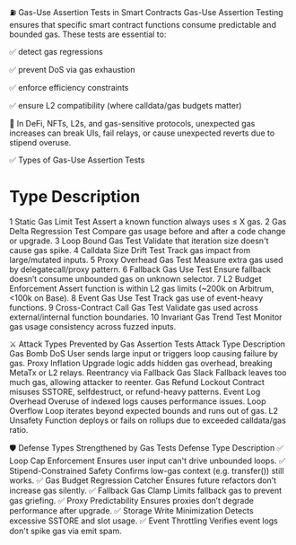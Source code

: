 ⛽ Gas-Use Assertion Tests in Smart Contracts
Gas-Use Assertion Testing ensures that specific smart contract functions consume predictable and bounded gas. These tests are essential to:

✅ detect gas regressions

✅ prevent DoS via gas exhaustion

✅ enforce efficiency constraints

✅ ensure L2 compatibility (where calldata/gas budgets matter)

🚨 In DeFi, NFTs, L2s, and gas-sensitive protocols, unexpected gas increases can break UIs, fail relays, or cause unexpected reverts due to stipend overuse.

✅ Types of Gas-Use Assertion Tests
#	Type	Description
1	Static Gas Limit Test	Assert a known function always uses ≤ X gas.
2	Gas Delta Regression Test	Compare gas usage before and after a code change or upgrade.
3	Loop Bound Gas Test	Validate that iteration size doesn't cause gas spike.
4	Calldata Size Drift Test	Track gas impact from large/mutated inputs.
5	Proxy Overhead Gas Test	Measure extra gas used by delegatecall/proxy pattern.
6	Fallback Gas Use Test	Ensure fallback doesn’t consume unbounded gas on unknown selector.
7	L2 Budget Enforcement	Assert function is within L2 gas limits (~200k on Arbitrum, <100k on Base).
8	Event Gas Use Test	Track gas use of event-heavy functions.
9	Cross-Contract Call Gas Test	Validate gas used across external/internal function boundaries.
10	Invariant Gas Trend Test	Monitor gas usage consistency across fuzzed inputs.

⚔️ Attack Types Prevented by Gas Assertion Tests
Attack Type	Description
Gas Bomb DoS	User sends large input or triggers loop causing failure by gas.
Proxy Inflation	Upgrade logic adds hidden gas overhead, breaking MetaTx or L2 relays.
Reentrancy via Fallback Gas Slack	Fallback leaves too much gas, allowing attacker to reenter.
Gas Refund Lockout	Contract misuses SSTORE, selfdestruct, or refund-heavy patterns.
Event Log Overhead	Overuse of indexed logs causes performance issues.
Loop Overflow	Loop iterates beyond expected bounds and runs out of gas.
L2 Unsafety	Function deploys or fails on rollups due to exceeded calldata/gas ratio.

🛡️ Defense Types Strengthened by Gas Tests
Defense Type	Description
✅ Loop Cap Enforcement	Ensures user input can't drive unbounded loops.
✅ Stipend-Constrained Safety	Confirms low-gas context (e.g. transfer()) still works.
✅ Gas Budget Regression Catcher	Ensures future refactors don’t increase gas silently.
✅ Fallback Gas Clamp	Limits fallback gas to prevent gas griefing.
✅ Proxy Predictability	Ensures proxies don’t degrade performance after upgrade.
✅ Storage Write Minimization	Detects excessive SSTORE and slot usage.
✅ Event Throttling	Verifies event logs don't spike gas via emit spam.